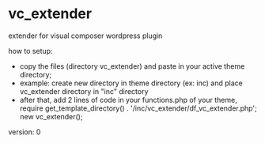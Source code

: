 # vc_extender
extender for visual composer wordpress plugin

how to setup:
- copy the files (directory vc_extender) and paste in your active theme directory;
- example: create new directory in theme directory (ex: inc) and place vc_extender directory in "inc" directory
- after that, add 2 lines of code in your functions.php of your theme, 
require get_template_directory() . '/inc/vc_extender/df_vc_extender.php';
new vc_extender();

version: 0
